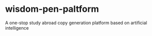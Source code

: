 # wisdom-pen-paltform
A one-stop study abroad copy generation platform based on artificial intelligence
